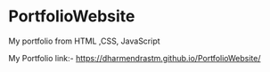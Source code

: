# PortfolioWebsite
My portfolio from HTML ,CSS, JavaScript




My Portfolio link:- https://dharmendrastm.github.io/PortfolioWebsite/
